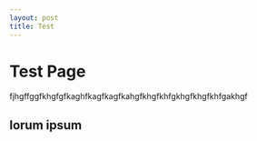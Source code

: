 ```yaml
---
layout: post
title: Test
---
```


# Test Page

fjhgffggfkhgfgfkaghfkagfkagfkahgfkhgfkhfgkhgfkhgfkhfgakhgf

## lorum ipsum
